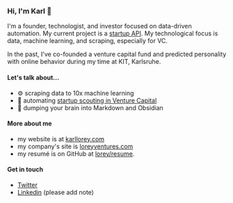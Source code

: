 ### Hi, I'm Karl 👋

I'm a founder, technologist, and investor focused on data-driven automation.
My current project is a [startup API](https://api.startupradar.co/docs).
My technological focus is data, machine learning, and scraping, especially for VC.

In the past, I've co-founded a venture capital fund
and predicted personality with online behavior during my time at KIT, Karlsruhe.

#### Let's talk about...
- ⚙️ scraping data to 10x machine learning
- 🤖 automating [startup scouting in Venture Capital](https://startupradar.co)
- 🧠 dumping your brain into Markdown and Obsidian

#### More about me
- my website is at [karllorey.com](https://karllorey.com)
- my company's site is [loreyventures.com](https://loreyventures.com)
- my resumé is on GitHub at [lorey/resume](https://github.com/lorey/resume).

#### Get in touch
- [Twitter](https://twitter.com/karllorey)
- [Linkedin](https://www.linkedin.com/in/karllorey) (please add note)
